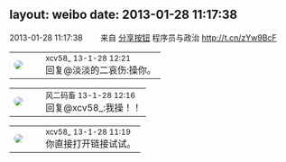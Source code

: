 layout: weibo
date: 2013-01-28 11:17:38
---
<meta name="referrer" content="no-referrer" />

2013-01-28 11:17:38  &nbsp;&nbsp;&nbsp;&nbsp;&nbsp;&nbsp; 来自 <a href="http://app.weibo.com/t/feed/cUcI1A" rel="nofollow">分享按钮</a>
程序员与政治 http://t.cn/zYw9BcF ​​​

<table style="width: 100%;">
  <tr>
    <td style="width: 40px;"><img style="border-radius:50%" src="https://tva3.sinaimg.cn/crop.0.0.1242.1242.50/801f7e9ajw8f3peekcgoqj20yi0yidg9.jpg?KID=imgbed,tva&Expires=1624465127&ssig=hnE%2BnvVAHO"></td>
    <td colspan="2"><small>xcv58_ 13-1-28 12:21</small><br/>回复@淡淡的二哀伤:操你。</td>
  </tr>
</table>

<table style="width: 100%;">
  <tr>
    <td style="width: 40px;"><img style="border-radius:50%" src="https://tva3.sinaimg.cn/crop.0.0.639.639.50/6d2a6003jw8f3idy69w2gj20hs0hrt9g.jpg?KID=imgbed,tva&Expires=1624465127&ssig=vVb630d%2BIV"></td>
    <td colspan="2"><small>风二码畜 13-1-28 12:16</small><br/>回复@xcv58_:我操！！</td>
  </tr>
</table>

<table style="width: 100%;">
  <tr>
    <td style="width: 40px;"><img style="border-radius:50%" src="https://tva3.sinaimg.cn/crop.0.0.1242.1242.50/801f7e9ajw8f3peekcgoqj20yi0yidg9.jpg?KID=imgbed,tva&Expires=1624465127&ssig=hnE%2BnvVAHO"></td>
    <td colspan="2"><small>xcv58_ 13-1-28 11:19</small><br/>你直接打开链接试试。</td>
  </tr>
</table>
